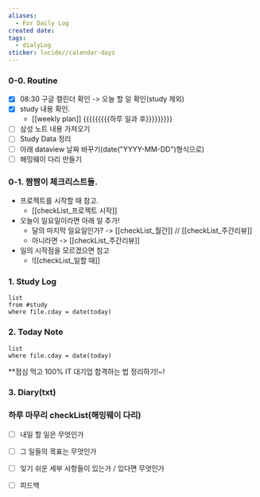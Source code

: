 ```yaml
---
aliases:
  - For Daily Log
created date: 
tags:
  - dialyLog
sticker: lucide//calendar-days
---
```

### 0-0. Routine
- [x] 08:30 구글 캘린더 확인 -> 오늘 할 일 확인(study 제외)
- [x] study 내용 확인.
	- [[weekly plan]]
{{{{{{{{{하루 일과 후}}}}}}}}}
- [ ] 삼성 노트 내용 가져오기
- [ ] Study Data 정리
- [ ] 아래 dataview 날짜 바꾸기(date("YYYY-MM-DD")형식으로)
- [ ] 해밍웨이 다리 만들기

### 0-1. 짬짬이 체크리스트들.
- 프로젝트를 시작할 때 참고.
	- [[checkList_프로젝트 시작]]
- 오늘이 일요일이라면 아래 일 추가!
	- 달의 마지막 일요일인가? -> [[checkList_월간]] // [[checkList_주간리뷰]]
	- 아니라면 -> [[checkList_주간리뷰]]
- 일의 시작점을 모르겠으면 참고
	- ![[checkList_일할 때]]
### 1. Study Log
```dataview
list
from #study 
where file.cday = date(today)
```

### 2. Today Note
```dataview
list
where file.cday = date(today)
```
**점심 먹고 100% IT 대기업 합격하는 법 정리하기!~!


### 3. Diary(txt)



### 하루 마무리 checkList(해밍웨이 다리)
- [ ] 내일 할 일은 무엇인가
- [ ] 그 일들의 목표는 무엇인가
- [ ] 잊기 쉬운 세부 사항들이 있는가 / 있다면 무엇인가
- [ ] 피드백

